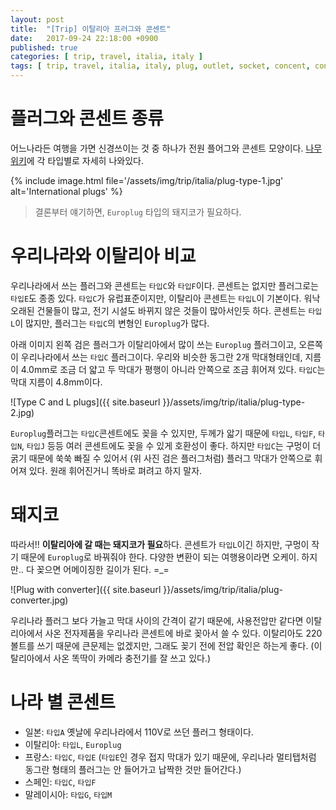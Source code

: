 ```yaml
---
layout: post
title:  "[Trip] 이탈리아 프러그와 콘센트"
date:   2017-09-24 22:18:00 +0900
published: true
categories: [ trip, travel, italia, italy ]
tags: [ trip, travel, italia, italy, plug, outlet, socket, concent, converter ]
---
```


# 플러그와 콘센트 종류

어느나라든 여행을 가면 신경쓰이는 것 중 하나가 전원 플어그와 콘센트 모양이다. [나무위키](https://namu.wiki/w/%EB%8B%A8%EC%9E%90/%EC%A0%84%EC%9B%90)에 각 타입별로 자세히 나와있다.

{% include image.html file='/assets/img/trip/italia/plug-type-1.jpg' alt='International plugs' %}

> 결론부터 얘기하면, `Europlug` 타입의 돼지코가 필요하다.


# 우리나라와 이탈리아 비교

우리나라에서 쓰는 플러그와 콘센트는 `타입C`와 `타입F`이다. 콘센트는 없지만 플러그로는 `타입E`도 종종 있다. `타입C`가 유럽표준이지만, 이탈리아 콘센트는 `타입L`이 기본이다. 워낙 오래된 건물들이 많고, 전기 시설도 바뀌지 않은 것들이 많아서인듯 하다. 콘센트는 `타입L`이 많지만, 플러그는 `타입C`의 변형인 `Europlug`가 많다.

아래 이미지 왼쪽 검은 플러그가 이탈리아에서 많이 쓰는 `Europlug` 플러그이고, 오른쪽이 우리나라에서 쓰는 `타입C` 플러그이다. 우리와 비슷한 동그란 2개 막대형태인데, 지름이 4.0mm로 조금 더 얇고 두 막대가 평행이 아니라 안쪽으로 조금 휘어져 있다. `타입C`는 막대 지름이 4.8mm이다.

![Type C and L plugs]({{ site.baseurl }}/assets/img/trip/italia/plug-type-2.jpg)

`Europlug`플러그는 `타입C`콘센트에도 꽂을 수 있지만, 두께가 앏기 때문에 `타입L`, `타입F`, `타입N`, `타입J` 등등 여러 콘센트에도 꽂을 수 있게 호환성이 좋다. 하지만 `타입C`는 구멍이 더 굵기 때문에 쑥쑥 빠질 수 있어서 (위 사진 검은 플러그처럼) 플러그 막대가 안쪽으로 휘어져 있다. 원래 휘어진거니 똑바로 펴려고 하지 말자.


# 돼지코

따라서!! **이탈리아에 갈 때는 돼지코가 필요**하다. 콘센트가 `타입L`이긴 하지만, 구멍이 작기 때문에 `Europlug`로 바꿔줘야 한다. 다양한 변환이 되는 여행용이라면 오케이. 하지만.. 다 꽂으면 어메이징한 길이가 된다. =_=

![Plug with converter]({{ site.baseurl }}/assets/img/trip/italia/plug-converter.jpg)

우리나라 플러그 보다 가늘고 막대 사이의 간격이 같기 때문에, 사용전압만 같다면 이탈리아에서 사온 전자제품을 우리나라 콘센트에 바로 꽂아서 쓸 수 있다. 이탈리아도 220 볼트를 쓰기 때문에 큰문제는 없겠지만, 그래도 꽂기 전에 전압 확인은 하는게 좋다. (이탈리아에서 사온 똑딱이 카메라 충전기를 잘 쓰고 있다.)


# 나라 별 콘센트

- 일본: `타입A` 옛날에 우리나라에서 110V로 쓰던 플러그 형태이다.
- 이탈리아: `타입L`, `Europlug`
- 프랑스: `타입C`, `타입E` (`타입E`인 경우 접지 막대가 있기 때문에, 우리나라 멀티탭처럼 동그란 형태의 플러그는 안 들어가고 납짝한 것만 들어간다.)
- 스페인: `타입C`, `타입F`
- 말레이시아: `타입G`, `타입M`
